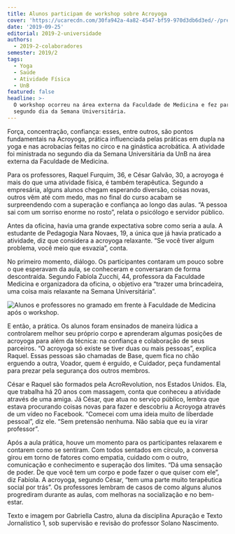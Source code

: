 ```yaml
---
title: Alunos participam de workshop sobre Acroyoga
cover: 'https://ucarecdn.com/30fa942a-4a82-4547-bf59-970d3db6d3ed/-/preview/'
date: '2019-09-25'
editorial: 2019-2-universidade
authors:
  - 2019-2-colaboradores
semester: 2019/2
tags:
  - Yoga
  - Saúde
  - Atividade Física
  - UnB
featured: false
headline: >-
  O workshop ocorreu na área externa da Faculdade de Medicina e fez parte do
  segundo dia da Semana Universitária.
---
```

Força, concentração, confiança: esses, entre outros, são pontos fundamentais na Acroyoga, prática influenciada pelas práticas em dupla na yoga e nas acrobacias feitas no circo e na ginástica acrobática. A atividade foi ministrada no segundo dia da Semana Universitária da UnB na área externa da Faculdade de Medicina.

Para os professores, Raquel Furquim, 36, e César Galvão, 30, a acroyoga é mais do que uma atividade física, é também terapêutica. Segundo a empresária, alguns alunos chegam esperando diversão, coisas novas, outros vêm até com medo, mas no final do curso acabam se surpreendendo com a superação e confiança ao longo das aulas. “A pessoa sai com um sorriso enorme no rosto”, relata o psicólogo e servidor público.

Antes da oficina, havia uma grande expectativa sobre como seria a aula. A estudante de Pedagogia Nara Novaes, 19, a única que já havia praticado a atividade, diz que considera a acroyoga relaxante. “Se você tiver algum problema, você meio que esvazia”, conta.

No primeiro momento, diálogo. Os participantes contaram um pouco sobre o que esperavam da aula, se conheceram e conversaram de forma descontraída. Segundo Fabíola Zucchi, 44, professora da Faculdade Medicina e organizadora da oficina, o objetivo era “trazer uma brincadeira, uma coisa mais relaxante na Semana Universitária”.



![Alunos e professores no gramado em frente à Faculdade de Medicina após o workshop.](https://ucarecdn.com/e3e71f9a-ec01-4d53-86b3-e2fd4d9c3a89/-/crop/4194x2519/389,349/-/preview/ "Alunos e professores no gramado em frente à Faculdade de Medicina após o workshop.")

E então, a prática. Os alunos foram ensinados de maneira lúdica a controlarem melhor seu próprio corpo e aprenderam algumas posições de acroyoga para além da técnica: na confiança e colaboração de seus parceiros. “O acroyoga só existe se tiver duas ou mais pessoas”, explica Raquel. Essas pessoas são chamadas de Base, quem fica no chão erguendo a outra, Voador, quem é erguido, e Cuidador, peça fundamental para prezar pela segurança dos outros membros.

César e Raquel são formados pela AcroRevolution, nos Estados Unidos. Ela, que trabalha há 20 anos com massagem, conta que conheceu a atividade através de uma amiga. Já César, que atua no serviço público, lembra que estava procurando coisas novas para fazer e descobriu a Acroyoga através de um vídeo no Facebook. “Comecei com uma ideia muito de liberdade pessoal”, diz ele. “Sem pretensão nenhuma. Não sabia que eu ia virar professor”.

Após a aula prática, houve um momento para os participantes relaxarem e contarem como se sentiram. Com todos sentados em círculo, a conversa girou em torno de fatores como empatia, cuidado com o outro, comunicação e conhecimento e superação dos limites. “Dá uma sensação de poder. De que você tem um corpo e pode fazer o que quiser com ele”, diz Fabíola. A acroyoga, segundo César, “tem uma parte muito terapêutica social por trás”. Os professores lembram de casos de como alguns alunos progrediram durante as aulas, com melhoras na socialização e no bem-estar.



Texto e imagem por Gabriella Castro, aluna da disciplina Apuração e Texto Jornalístico 1, sob supervisão e revisão do professor Solano Nascimento.
